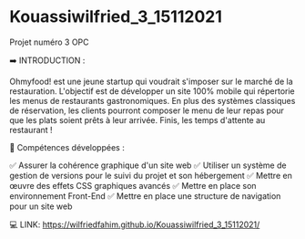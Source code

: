 # Kouassiwilfried_3_15112021

Projet numéro 3 OPC

➡️ INTRODUCTION : 

Ohmyfood! est une jeune startup qui voudrait s'imposer sur le marché de la restauration. 
L'objectif est de développer un site 100% mobile qui répertorie les menus de restaurants gastronomiques. 
En plus des systèmes classiques de réservation, les clients pourront composer le menu de leur repas pour que les plats soient prêts à leur arrivée. 
Finis, les temps d'attente au restaurant !

🌟 Compétences développées :

✅ Assurer la cohérence graphique d'un site web
✅ Utiliser un système de gestion de versions pour le suivi du projet et son hébergement
✅ Mettre en œuvre des effets CSS graphiques avancés
✅ Mettre en place son environnement Front-End
✅ Mettre en place une structure de navigation pour un site web

💻 LINK: https://wilfriedfahim.github.io/Kouassiwilfried_3_15112021/
